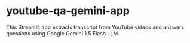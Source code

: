 # youtube-qa-gemini-app
This Streamlit app extracts transcript from YouTube videos and answers questions using Google Gemini 1.5 Flash LLM.
